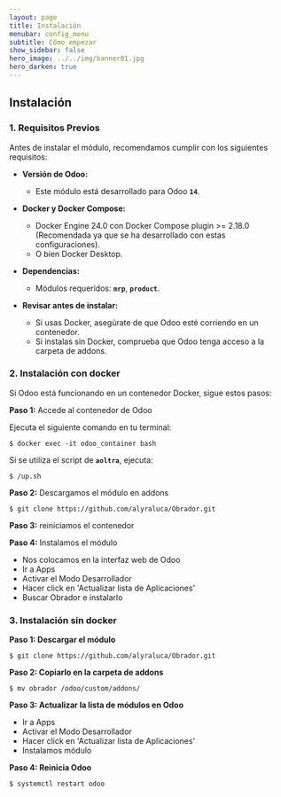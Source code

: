 ```yaml
---
layout: page
title: Instalación
menubar: config_menu
subtitle: Cómo empezar
show_sidebar: false
hero_image: ../../img/banner01.jpg 
hero_darken: true
---
```

## **Instalación**

### **1. Requisitos Previos**  

Antes de instalar el módulo, recomendamos cumplir con los siguientes requisitos: 

- **Versión de Odoo:** 
    - Este módulo está desarrollado para Odoo **`14`**.

- **Docker y Docker Compose:** 
    - Docker Engine 24.0 con Docker Compose plugin >= 2.18.0 (Recomendada ya que se ha desarrollado con estas configuraciones). 
    - O bien Docker Desktop.
  
- **Dependencias:**  
    - Módulos requeridos: **`mrp`**, **`product`**.
  
- **Revisar antes de instalar:**
    - Si usas Docker, asegúrate de que Odoo esté corriendo en un contenedor.  
    - Si instalas sin Docker, comprueba que Odoo tenga acceso a la carpeta de addons.

### **2. Instalación con docker**
Si Odoo está funcionando en un contenedor Docker, sigue estos pasos:

**Paso 1:** Accede al contenedor de Odoo

Ejecuta el siguiente comando en tu terminal:

```
$ docker exec -it odoo_container bash
```

Si se utiliza el script de **`aoltra`**, ejecuta:

``` 
$ /up.sh 
```

**Paso 2:** Descargamos el módulo en addons

``` 
$ git clone https://github.com/alyraluca/Obrador.git
```

**Paso 3:** reiniciamos el contenedor

**Paso 4:** Instalamos el módulo

   - Nos colocamos en la interfaz web de Odoo
   - Ir a Apps
   - Activar el Modo Desarrollador
   - Hacer click en 'Actualizar lista de Aplicaciones'
   - Buscar Obrador e instalarlo

### 3. Instalación sin docker

**Paso 1: Descargar el módulo**

``` 
$ git clone https://github.com/alyraluca/Obrador.git
```

**Paso 2: Copiarlo en la carpeta de addons**

``` 
$ mv obrador /odoo/custom/addons/
```

**Paso 3: Actualizar la lista de módulos en Odoo**
   - Ir a Apps
   - Activar el Modo Desarrollador
   - Hacer click en 'Actualizar lista de Aplicaciones'
   - Instalamos módulo
  
**Paso 4: Reinicia Odoo**

``` 
$ systemctl restart odoo
```
   

